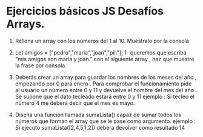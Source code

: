 # Ejercicios básicos JS Desafíos Arrays.

1. Rellena un array con los números del 1 al 10. Muéstralo por la consola

2. Let amigos = ["pedro","maria","joan","pili"];
   1- queremos que escriba "mis amigos son maria y joan.”
   con el siguiente array , haz que muestre la frase por consola.

3. Deberás crear un array para guardar los nombres de los meses del año , empezando por 0 para enero . Para comprobar el funcionamiento pide al usuario un número entre 0 y 11 y devuelve el nombre del mes del año . Se supone que el dato tecleado estará entre 0 y 11
   ejemplo : Si tecleo el número 4 me deberá decir que el mes es mayo.

4. Diseña una función llamada sumaLista() capaz de sumar todos los números que forman el array que se le pase como argumento.
   ejemplo : Si ejecuto sumaLista([2,4,5,1,2]) deberá devolver como resultado 14
